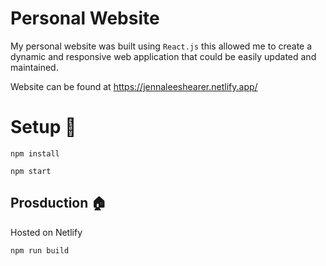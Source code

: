 # Personal Website
My personal website was built using `React.js` this allowed me to create a dynamic
and responsive web application that could be easily updated and maintained.

Website can be found at
https://jennaleeshearer.netlify.app/

# Setup :hammer:
`npm install`

`npm start`

## Prosduction :house:
Hosted on Netlify

`npm run build`
